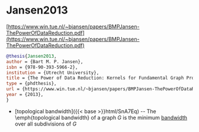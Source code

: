 # Jansen2013

[https://www.win.tue.nl/~bjansen/papers/BMPJansen-ThePowerOfDataReduction.pdf](https://www.win.tue.nl/~bjansen/papers/BMPJansen-ThePowerOfDataReduction.pdf)

```bibtex
@thesis{Jansen2013,
author = {Bart M. P. Jansen},
isbn = {978-90-393-5966-2},
institution = {Utrecht University},
title = {The Power of Data Reduction: Kernels for Fundamental Graph Problems},
type = {phdthesis},
url = {https://www.win.tue.nl/~bjansen/papers/BMPJansen-ThePowerOfDataReduction.pdf},
year = {2013},
}
```
* [topological bandwidth]({{< base >}}html/SnA7Eq) -- The \emph{topological bandwidth} of a graph $G$ is the minimum [bandwidth](../aP5a38) over all subdivisions of $G$